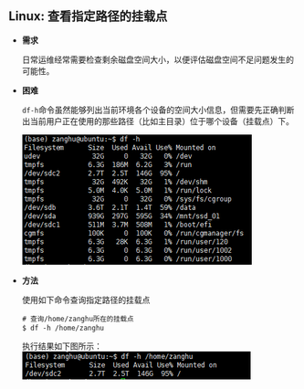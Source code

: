 ## Linux: 查看指定路径的挂载点

* **需求**

  日常运维经常需要检查剩余磁盘空间大小，以便评估磁盘空间不足问题发生的可能性。

* **困难**

  `df-h`命令虽然能够列出当前环境各个设备的空间大小信息，但需要先正确判断出当前用户正在使用的那些路径（比如主目录）位于哪个设备（挂载点）下。

  ![](/assets/lin055_01.png)

* **方法**

  使用如下命令查询指定路径的挂载点

  ```shell
  # 查询/home/zanghu所在的挂载点
  $ df -h /home/zanghu
  ```
  
  执行结果如下图所示：
  ![](/assets/lin055_02.png)

